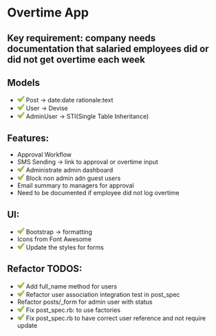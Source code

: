 # Overtime App

## Key requirement: company needs documentation that salaried employees did or did not get overtime each week

## Models

- ![check](ynstructions/check.png) Post -> date:date rationale:text
- ![check](ynstructions/check.png) User -> Devise
- ![check](ynstructions/check.png) AdminUser -> STI(Single Table Inheritance)

## Features:

- Approval Workflow
- SMS Sending -> link to approval or overtime input
- ![check](ynstructions/check.png) Administrate admin dashboard
- ![check](ynstructions/check.png) Block non admin adn guest users
- Email summary to managers for approval
- Need to be documented if employee did not log overtime

## UI:

- ![check](ynstructions/check.png) Bootstrap -> formatting
- Icons from Font Awesome
- ![check](ynstructions/check.png) Update the styles for forms

## Refactor TODOS:
- ![check](ynstructions/check.png) Add full_name method for users
- ![check](ynstructions/check.png) Refactor user association integration test in post_spec
- Refactor posts/_form for admin user with status
- ![check](ynstructions/check.png) Fix post_spec.rb: to use factories
- ![check](ynstructions/check.png) Fix post_spec.rb to have correct user reference and not require update